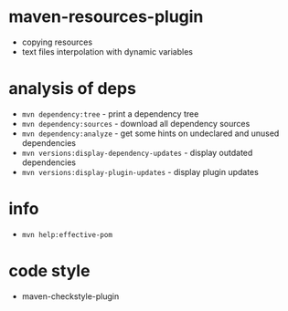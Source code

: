# maven-resources-plugin

- copying resources
- text files interpolation with dynamic variables

# analysis of deps
- `mvn dependency:tree` - print a dependency tree
- `mvn dependency:sources` - download all dependency sources
- `mvn dependency:analyze` - get some hints on undeclared and unused dependencies
- `mvn versions:display-dependency-updates` - display outdated dependencies
- `mvn versions:display-plugin-updates` - display plugin updates

# info
- `mvn help:effective-pom`

# code style
- maven-checkstyle-plugin
 

